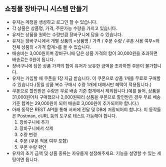 
## 쇼핑몰 장바구니 시스템 만들기
- 유저는 계정을 생성하고 로그인 할 수 있습니다.
- 각 상품은 상품명, 가격, 주문가능 수량을 가지고 있습니다.
- 유저는 상품을 원하는 수량만큼 장바구니에 담을 수 있습니다.
- 유저는 장바구니에서 개별 상품의 <상품명 / 가격 / 주문 수량 / 쿠폰 사용 여부>와 전체 상품의 <가격 합계>를 볼 수 있습니다.
- 배송비는 3,000원이며 장바구니에 담은 상품 가격의 합이 30,000원을 초과하면 배송료는 0원이 됩니다.
- 장바구니에 담은 상품 가격의 합이 유저가 보유한 금액을 초과하면 주문이 불가합니다.
- 유저는 가입할 때 쿠폰을 1장 지급 받습니다. 이 쿠폰으로 상품 1개를 무료로 구매할 수 있습니다.(동일 상품 복수 구매시 수량 1개에 대해서만 혜택이 적용됩니다.)
- 쿠폰으로 할인받은 수량은 무료 배송 기준 합계에서 제외됩니다.(예를 들어, 상품을 31,000원어치 구매했으나 2,000원짜리 상품을 쿠폰으로 할인받은 경우 무료 배송 기준 합계는 29,000원이 되어 배송료 3,000원이 추가되어야 합니다.)
- 아래 동작은 REST API를 통해 서버에 전달 및 DB에 저장되어야 합니다. 이 동작들은 Postman, cURL 등의 도구로 테스트 가능해야 합니다.
  1. 장바구니에 추가
  2. 장바구니에서 삭제
  3. 수량 변경
  4. 주문 (쿠폰 적용 여부 포함)
  5. 쿠폰 수량 확인
- 유저의 초기 금액 및 상품 종류는 자유롭게 설정해주세요. 기능을 설명할 수 있는 세팅이면 됩니다.


